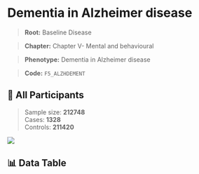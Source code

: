 # Dementia in Alzheimer disease

> **Root:** Baseline Disease  

> **Chapter:** Chapter V- Mental and behavioural  

> **Phenotype:** Dementia in Alzheimer disease  

> **Code:** `F5_ALZHDEMENT`

## 🧪 All Participants  
> Sample size: **212748**  
> Cases: **1328**  
> Controls: **211420**
<img src="/Sensitive/Figures/ALL/Incidence/F5_ALZHDEMENT.png"/>

## 📊 Data Table
<CsvTableMRF src="/Sensitive/Data/ALL/Incidence/COX_F5_ALZHDEMENT.csv"/>

